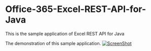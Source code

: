 # Office-365-Excel-REST-API-for-Java
This is the sample application of Excel REST API for Java

The demonstration of this sample application.
[![ScreenShot](https://c1.staticflickr.com/9/8067/28712261724_720613c615.jpg)](https://youtu.be/rdS7VPOzU0M)
